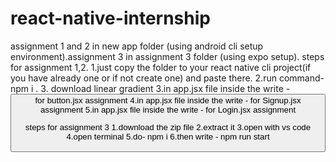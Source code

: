 # react-native-internship
assignment 1 and 2 in new app folder (using android cli setup environment).assignment 3 in assignment 3 folder (using expo setup).
steps for assignment 1,2.
1.just copy the folder to your react native cli project(if you have already one or if not create one) and paste there.
2.run command- npm i .
3. download linear gradient
3.in app.jsx file inside the <safeview> write -<Button/> for button.jsx assignment
4.in app.jsx file inside the <safeview> write -<Signup/> for Signup.jsx assignment
5.in app.jsx file inside the <safeview> write -<Login/> for Login.jsx assignment

steps for assignment 3
1.download the zip file
2.extract it
3.open with vs code
4.open terminal
5.do- npm i
6.then write - npm run start

